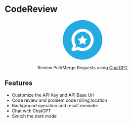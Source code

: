 # CodeReview

<p align="center">
  <img src="https://raw.githubusercontent.com/guovin/codereview-extension/master/public/images/icon.png">
</p>
<p align='center'>
    Review Pull/Merge Requests using <a href="https://chat.openai.com" target="_blank">ChatGPT</a>
</p>

## Features

- Customize the API Key and API Base Url
- Code review and problem code rolling location
- Background operation and result reminder
- Chat with ChatGPT
- Switch the dark mode